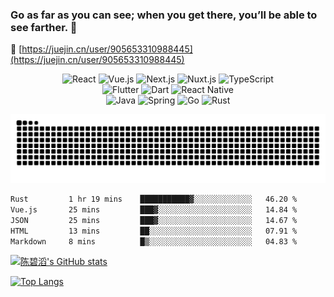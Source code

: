 ### Go as far as you can see; when you get there, you’ll be able to see farther. :rocket:

:link: [https://juejin.cn/user/905653310988445](https://juejin.cn/user/905653310988445)

<p align="center">
  <!-- 前端技术 -->
  <img alt="React" src="https://img.shields.io/badge/React-61DAFB?style=flat-square&logo=react&logoColor=black">
  <img alt="Vue.js" src="https://img.shields.io/badge/Vue.js-4FC08D?style=flat-square&logo=vue.js&logoColor=white">
  <img alt="Next.js" src="https://img.shields.io/badge/Next.js-000000?style=flat-square&logo=next.js">
  <img alt="Nuxt.js" src="https://img.shields.io/badge/Nuxt.js-00C58E?style=flat-square&logo=nuxt.js&logoColor=white">
  <img alt="TypeScript" src="https://img.shields.io/badge/TypeScript-3178C6?style=flat-square&logo=typescript&logoColor=white">
  <br/>

  <!-- 移动端技术 -->
  <img alt="Flutter" src="https://img.shields.io/badge/Flutter-02569B?style=flat-square&logo=flutter&logoColor=white">
  <img alt="Dart" src="https://img.shields.io/badge/Dart-0175C2?style=flat-square&logo=dart&logoColor=white">
  <img alt="React Native" src="https://img.shields.io/badge/React_Native-20232A?style=flat-square&logo=react&logoColor=61DAFB">
  <br/>

  <!-- 后端语言与框架 -->
  <img alt="Java" src="https://img.shields.io/badge/Java-007396?style=flat-square&logo=java&logoColor=white">
  <img alt="Spring" src="https://img.shields.io/badge/Spring-6DB33F?style=flat-square&logo=spring&logoColor=white">
  <img alt="Go" src="https://img.shields.io/badge/Go-00ADD8?style=flat-square&logo=go&logoColor=white">
  <img alt="Rust" src="https://img.shields.io/badge/Rust-000000?style=flat-square&logo=rust&logoColor=white">
</p>

<p align="center">
  <picture>
    <source media="(prefers-color-scheme: dark)" srcset="https://raw.githubusercontent.com/cbtpro/cbtpro/output/github-snake-dark.svg" />
    <source media="(prefers-color-scheme: light)" srcset="https://raw.githubusercontent.com/cbtpro/cbtpro/output/github-snake.svg" />
    <img alt="github-snake" src="https://raw.githubusercontent.com/cbtpro/cbtpro/output/github-snake.svg" />
  </picture>
</p>

<!--START_SECTION:waka-->

```txt
Rust         1 hr 19 mins    ███████████▓░░░░░░░░░░░░░   46.20 %
Vue.js       25 mins         ███▓░░░░░░░░░░░░░░░░░░░░░   14.84 %
JSON         25 mins         ███▓░░░░░░░░░░░░░░░░░░░░░   14.67 %
HTML         13 mins         ██░░░░░░░░░░░░░░░░░░░░░░░   07.91 %
Markdown     8 mins          █▒░░░░░░░░░░░░░░░░░░░░░░░   04.83 %
```

<!--END_SECTION:waka-->

[![陈碧滔's GitHub stats](https://github-readme-stats.vercel.app/api?username=cbtpro&count_private=true&show_icons=true&layout=compact)](https://github.com/anuraghazra/github-readme-stats)

[![Top Langs](https://github-readme-stats.vercel.app/api/top-langs/?username=cbtpro&layout=compact)](https://github.com/anuraghazra/github-readme-stats)

